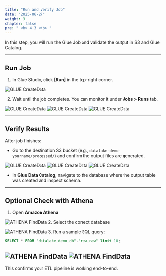 ```yaml
---
title: "Run and Verify Job"
date: "2025-06-27"
weight: 3
chapter: false
pre: " <b> 4.3 </b> "
---
```


In this step, you will run the Glue Job and validate the output in S3 and Glue Catalog.

---

## Run Job

1. In Glue Studio, click **[Run]** in the top-right corner.

![GLUE CreateData](/images/5.glue/37_gluejob_new.png)

2. Wait until the job completes. You can monitor it under **Jobs > Runs** tab.

![GLUE CreateData](/images/5.glue/38_gluejob_new.png)
![GLUE CreateData](/images/5.glue/39_gluejob_new.png)
![GLUE CreateData](/images/5.glue/40_gluejob_new.png)

---

## Verify Results

After job finishes:

- Go to the destination S3 bucket (e.g., `datalake-demo-yourname/processed/`) and confirm the output files are generated.

![GLUE CreateData](/images/5.glue/41_gluejob_new.png)
![GLUE CreateData](/images/5.glue/42_gluejob_new.png)
![GLUE CreateData](/images/5.glue/43_gluejob_new.png)

- In **Glue Data Catalog**, navigate to the database where the output table was created and inspect schema.

---

## Optional Check with Athena

1. Open **Amazon Athena**

![ATHENA FindData](/images/6.athena/01_athena.png)
2. Select the correct database

![ATHENA FindData](/images/6.athena/02_athena.png)
3. Run a sample SQL query:
```sql
SELECT * FROM "datalake_demo_db"."raw_raw" limit 10;
```

![ATHENA FindData](/images/6.athena/03_athena.png)
![ATHENA FindData](/images/6.athena/04_athena.png)
---

This confirms your ETL pipeline is working end-to-end.
